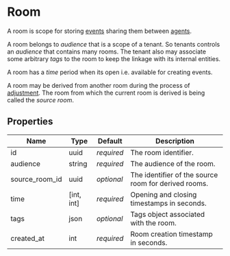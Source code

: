 # Room

A room is scope for storing [events](event.md#event) sharing them between
[agents](agent.md#agent).

A room belongs to _audience_ that is a scope of a tenant. So tenants controls an _audience_ that
contains many rooms. The tenant also may associate some arbitrary _tags_ to the room to keep the
linkage with its internal entities.

A room has a _time_ period when its open i.e. available for creating events.

A room may be derived from another room during the process of [adjustment](room/adjust.md).
The room from which the current room is derived is being called the _source room_.

## Properties

Name           | Type       | Default    | Description
---------------| ---------- | ---------- | ----------------------------------------------------
id             |       uuid | _required_ | The room identifier.
audience       |     string | _required_ | The audience of the room.
source_room_id |       uuid | _optional_ | The identifier of the source room for derived rooms.
time           | [int, int] | _required_ | Opening and closing timestamps in seconds.
tags           |       json | _optional_ | Tags object associated with the room.
created_at     |        int | _required_ | Room creation timestamp in seconds.

